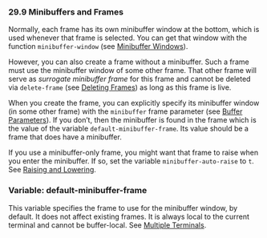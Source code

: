 

### 29.9 Minibuffers and Frames

Normally, each frame has its own minibuffer window at the bottom, which is used whenever that frame is selected. You can get that window with the function `minibuffer-window` (see [Minibuffer Windows](Minibuffer-Windows.html)).

However, you can also create a frame without a minibuffer. Such a frame must use the minibuffer window of some other frame. That other frame will serve as *surrogate minibuffer frame* for this frame and cannot be deleted via `delete-frame` (see [Deleting Frames](Deleting-Frames.html)) as long as this frame is live.

When you create the frame, you can explicitly specify its minibuffer window (in some other frame) with the `minibuffer` frame parameter (see [Buffer Parameters](Buffer-Parameters.html)). If you don’t, then the minibuffer is found in the frame which is the value of the variable `default-minibuffer-frame`. Its value should be a frame that does have a minibuffer.

If you use a minibuffer-only frame, you might want that frame to raise when you enter the minibuffer. If so, set the variable `minibuffer-auto-raise` to `t`. See [Raising and Lowering](Raising-and-Lowering.html).

### Variable: **default-minibuffer-frame**

This variable specifies the frame to use for the minibuffer window, by default. It does not affect existing frames. It is always local to the current terminal and cannot be buffer-local. See [Multiple Terminals](Multiple-Terminals.html).
